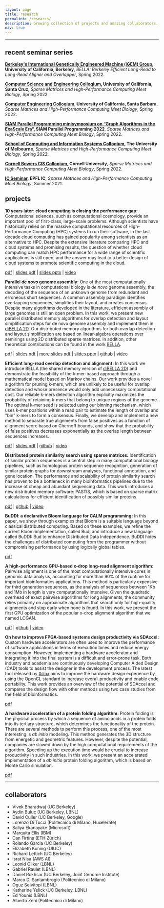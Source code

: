 ```yaml
---
layout: page
title: research
permalink: /research/
description: Growing collection of projects and amazing collaborators.
nav: true
---
```

___

## recent seminar series

**[Berkeley's International Genetically Engineered Machine (iGEM) Group](https://callink.berkeley.edu/organization/igematberkeley), University of California, Berkeley**, *BELLA: Berkeley Efficient Long-Read to Long-Read Aligner and Overlapper*, Spring 2022.

**[Computer Science and Engineering Colloqium](https://engineering.ucsc.edu/departments/computer-science-and-engineering), University of California, Santa Cruz**, *Sparse Matrices and High-Performance Computing Meet Biology*, Spring 2022.

**[Computer Engineering Colloqium](https://www.ece.ucsb.edu/events/all/2022/feb-16-wed-1000am-sparse-matrices-and-high-performance-computing-meet-biology), University of California, Santa Barbara**, *Sparse Matrices and High-Performance Computing Meet Biology*, Spring 2022.

**[SIAM Parallel Programming minisymposium on “Graph Algorithms in the ExaScale Era”](https://meetings.siam.org/sess/dsp_programsess.cfm?SESSIONCODE=73138), SIAM Parallel Programming 2022**, *Sparse Matrices and High-Performance Computing Meet Biology*, Spring 2022.

**[School of Computing and Information Systems Colloqium](https://memento.epfl.ch/event/ic-talk-sparse-matrices-and-high-performance-com-2/), The University of Melbourne**, *Sparse Matrices and High-Performance Computing Meet Biology*, Spring 2022.

**[Cornell Bowers CIS Colloqium](https://cis.cornell.edu/cornell-computing-information-science), Cornell University**, *Sparse Matrices and High-Performance Computing Meet Biology*, Spring 2022.

**[IC Seminar](https://memento.epfl.ch/event/ic-talk-sparse-matrices-and-high-performance-com-2/), EPFL IC**, *Sparse Matrices and High-Performance Computing Meet Biology*, Summer 2021.

## projects

**10 years later: cloud computing is closing the performance gap:** Computational sciences, such as computational cosmology, provide an important pool of first-class, large-scale problems. Although scientists have historically relied on the massive computational resources of High-Performance Computing (HPC) systems to run their software, in the last decade cloud computing has gained popularity among scientists as an alternative to HPC. Despite the extensive literature comparing HPC and cloud systems and promising results, the question of whether cloud computing can match HPC performance for a wide range of scientific applications is still open, and the answer may lead to a better design of cloud systems to promote scientific computing in the cloud.

[pdf](https://drive.google.com/file/d/1BmYea2f3svcwDNG2Qc3zj0JZIUY9PPyU/view?usp=sharing) \| [slides pdf](https://bit.ly/306PlZS) \| [slides pptx](https://bit.ly/3rgqTRF) \| [video](https://www.youtube.com/watch?v=B-SJkRlYSSc)

**Parallel *de novo* genome assembly:** One of the most computationally intensive tasks in computational biology is *de novo* genome assembly, the decoding of the sequence of an unknown genome from redundant and erroneous short sequences. A common assembly paradigm identifies overlapping sequences, simplifies their layout, and creates consensus. Despite many algorithms developed in the literature, efficient assembly of large genomes is still an open problem. In this work, we present new parallel distributed memory algorithms for overlap detection and layout simplification steps for de novo genome assembly and implement them in [diBELLA 2D](https://github.com/PASSIONLab/diBELLA.2D). Our distributed memory algorithms for both overlap detection and layout simplification are based on linear-algebra operations over semirings using 2D distributed sparse matrices. In addition, other theoretical contributions can be found in the work [BELLA](https://www.biorxiv.org/content/10.1101/464420v5.full.pdf). 

[pdf](https://drive.google.com/file/d/1MNE96U3pL8TsbbVPJzW22Buo13LNY5hC/view?usp=sharing) \| [slides pdf](https://bit.ly/3beLtwh) \| [more slides pdf](https://drive.google.com/file/d/11D82QWCZO6G4aZnWK07hi0ZNS0_E1u1M/view?usp=sharing) \| [slides pptx](https://bit.ly/3sMcXPU) \| [github](https://github.com/PASSIONLab/diBELLA.2D) \| [video](https://www.youtube.com/watch?v=sKw-4Bvn86I)

**Efficient long-read overlap detection and alignment:** In this work we introduce BELLA (the shared memory version of [diBELLA 2D](https://drive.google.com/file/d/1MNE96U3pL8TsbbVPJzW22Buo13LNY5hC/view?usp=sharing)) and demonstrate the feasibility of the k-mer-based approach through a mathematical model based on Markov chains. Our work provides a novel algorithm for pruning k-mers, which are unlikely to be useful for overlap detection and whose presence would only add unnecessary computational cost. Our reliable k-mers detection algorithm explicitly maximizes the probability of retaining k-mers that belong to unique regions of the genome. The optimal k-mer seed is selected using our binning mechanism, which uses k-mer positions within a read pair to estimate the length of overlap and "bin" k-mers to form a consensus. Finally, we develop and implement a new method to separate true alignments from false positives as a function of alignment score based on Chernoff bounds, and show that the probability of false positives decreases exponentially as the overlap length between sequences increases.

[pdf](https://drive.google.com/file/d/132i0RAKyIIWk_BEl1jpf9R_V5eVkKkxT/view) \| [slides pdf](https://drive.google.com/file/d/12f6SGveWHdK84LFpAPfJ05NsN3U1jxJT/view?usp=sharing) \| [github](https://github.com/PASSIONLab/BELLA) \| [video](https://player.vimeo.com/video/564790935)

**Distributed protein similarity search using sparse matrices:** Identification of similar protein sequences is a central step in many computational biology pipelines, such as homologous protein sequence recognition, generation of similar protein graphs for downstream analyses, functional annotation, and gene location. The performance and scalability of protein similarity search has proven to be a bottleneck in many bioinformatics pipelines due to the increase of cheap and abundant sequencing data. This work introduces a new distributed memory software: PASTIS, which is based on sparse matrix calculations for efficient identification of possibly similar proteins.

[pdf](https://arxiv.org/pdf/2009.14467.pdf) \| [github](https://github.com/PASSIONLab/PASTIS) \| [video](https://www.youtube.com/watch?v=8C46RhPlJKg)

**BuDDI: a declarative Bloom language for CALM programming:** In this paper, we show through examples that Bloom is a suitable language beyond classical distributed computing. Based on these examples, we refine the current Bloom implementation, called Bud, and introduce a new language called BuDDI: Bud to enhance Distributed Data Independence. BuDDI hides the challenges of distributed computing from the programmer without compromising performance by using logically global tables.

[pdf](https://drive.google.com/file/d/19NnRRct_0myH5Yl7g8WhYBWVwrB60j0n/view?usp=sharing)

**A high-performance GPU-based x-drop long-read alignment algorithm:** Pairwise alignment is one of the most computationally intensive cores in genomic data analysis, accounting for more than 90% of the runtime for important bioinformatics applications. This method is particularly expensive for third generation sequences, as the analysis of sequences between 1Kb and 1Mb in length is very computationally intensive. Given the quadratic overhead of exact pairwise algorithms for long alignments, the community relies primarily on approximate algorithms that search only for high-quality alignments and stop early when none is found. In this work, we present the first GPU optimization of the popular x-drop alignment algorithm that we named LOGAN.

[pdf](https://arxiv.org/pdf/2002.05200.pdf) \| [github](https://github.com/albertozeni/LOGAN) \| [video](https://www.youtube.com/watch?v=m1PBeh9oC6E)

**On how to improve FPGA-based systems design productivity via SDAccel:** Custom hardware accelerators are often used to improve the performance of software applications in terms of execution times and reduce energy consumption. However, implementing a hardware accelerator and integrating it into the final system is a difficult and error-prone task. Both industry and academia are continuously developing Computer Aided Design (CAD) tools to assist the designer in the development process. The latest tool released by [Xilinx](https://www.xilinx.com/) aims to improve the hardware design experience by using the OpenCL standard to increase overall productivity and enable code portability. This work provides an overview of the potential of SDAccel and compares the design flow with other methods using two case studies from the field of bioinformatics.

[pdf](https://drive.google.com/file/d/1ThcZPJjMG-cnZRPTW1jgYgO_dNX_Iz49/view?usp=sharing)

**A hardware acceleration of a protein folding algorithm:** Protein folding is the physical process by which a sequence of amino acids in a protein folds into its tertiary structure, which determines the functionality of the protein.
There are several methods to perform this process, one of the most interesting is *ab initio* modeling. This method generates the 3D structure from energetic and geometric features.
However, despite the potential, companies are slowed down by the high computational requirements of the algorithm. Speeding up the execution time would be crucial to increase productivity in such industries.
In this work, we present an accelerated implementation of a *ab initio* protein folding algorithm, which is based on Monte Carlo simulation.

[pdf](https://drive.google.com/file/d/17-KlAbR8sEYMmSuumuIjyhs-tuyCqIWR/view?usp=sharing)

___

## collaborators

* Vivek Bharadwaj (UC Berkeley)
* Aydin Buluç (UC Berkeley, LBNL)
* David Culler (UC Berkeley, Google)
* Lorenzo Di Tucci (Politecnico di Milano, Huxelerate)
* Saliya Ekanayake (Microsoft)
* Marquita Ellis (IBM)
* Can Firtina (ETH Zürich)
* Rolando Garcia (UC Berkeley)
* Elizabeth Koning (UIUC)
* Richard Lettich (UC Berkeley)
* Israt Nisa (AWS AI)
* Leonid Oliker (LBNL)
* Gabriel Raulet (LBNL)
* Daniel Rokhsar (UC Berkeley, Joint Genome Institute)
* Marco D. Santambrogio (Politecnico di Milano)
* Oguz Selvitopi (LBNL)
* Katherine Yelick (UC Berkeley, LBNL)
* Ed Younis (LBNL)
* Alberto Zeni (Politecnico di Milano)
